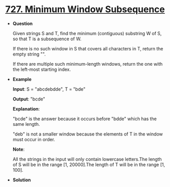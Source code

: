 # [727. Minimum Window Subsequence](https://leetcode.com/problems/minimum-window-subsequence/)

* **Question**

    Given strings S and T, find the minimum (contiguous) substring W of S, so that T is a subsequence of W.

    If there is no such window in S that covers all characters in T, return the empty string "".

    If there are multiple such minimum-length windows, return the one with the left-most starting index.

* **Example**

    **Input**: S = "abcdebdde", T = "bde"

    **Output**: "bcde"

    **Explanation**:

    "bcde" is the answer because it occurs before "bdde" which has the same length.

    "deb" is not a smaller window because the elements of T in the window must occur in order.

    **Note**:

    All the strings in the input will only contain lowercase letters.The length of S will be in the range [1, 20000].The length of T will be in the range [1, 100].

* **Solution**

    ```java

    ```